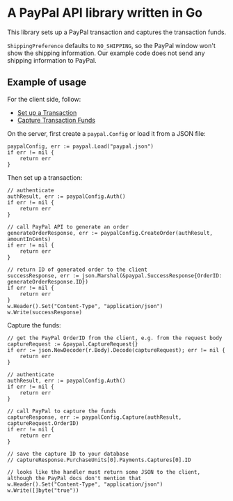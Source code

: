 # A PayPal API library written in Go

This library sets up a PayPal transaction and captures the transaction funds.

`ShippingPreference` defaults to `NO_SHIPPING`, so the PayPal window won't show the shipping information. Our example code does not send any shipping information to PayPal.

## Example of usage

For the client side, follow:

* [Set up a Transaction](https://developer.paypal.com/docs/checkout/reference/server-integration/set-up-transaction/)
* [Capture Transaction Funds](https://developer.paypal.com/docs/checkout/reference/server-integration/capture-transaction/)

On the server, first create a `paypal.Config` or load it from a JSON file:

```
paypalConfig, err := paypal.Load("paypal.json")
if err != nil {
	return err
}
```

Then set up a transaction:

```
// authenticate
authResult, err := paypalConfig.Auth()
if err != nil {
	return err
}

// call PayPal API to generate an order
generateOrderResponse, err := paypalConfig.CreateOrder(authResult, amountInCents)
if err != nil {
	return err
}

// return ID of generated order to the client
successResponse, err := json.Marshal(&paypal.SuccessResponse{OrderID: generateOrderResponse.ID})
if err != nil {
	return err
}
w.Header().Set("Content-Type", "application/json")
w.Write(successResponse)
```

Capture the funds:

```
// get the PayPal OrderID from the client, e.g. from the request body
captureRequest := &paypal.CaptureRequest{}
if err := json.NewDecoder(r.Body).Decode(captureRequest); err != nil {
	return err
}

// authenticate
authResult, err := paypalConfig.Auth()
if err != nil {
	return err
}

// call PayPal to capture the funds
captureResponse, err := paypalConfig.Capture(authResult, captureRequest.OrderID)
if err != nil {
	return err
}

// save the capture ID to your database
// captureResponse.PurchaseUnits[0].Payments.Captures[0].ID

// looks like the handler must return some JSON to the client, although the PayPal docs don't mention that
w.Header().Set("Content-Type", "application/json")
w.Write([]byte("true"))
```
